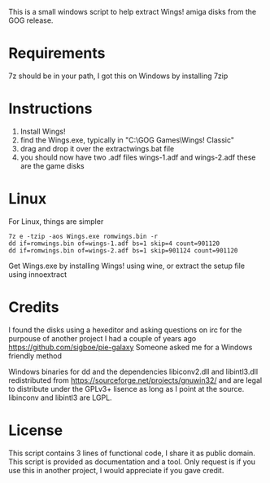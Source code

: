 This is a small windows script to help extract Wings! amiga disks from the GOG release.

# Requirements

7z should be in your path, I got this on Windows by installing 7zip

# Instructions

1. Install Wings!
2. find the Wings.exe, typically in "C:\GOG Games\Wings! Classic"
3. drag and drop it over the extractwings.bat file
4. you should now have two .adf files wings-1.adf and wings-2.adf these are the game disks

# Linux
For Linux, things are simpler

```
7z e -tzip -aos Wings.exe romwings.bin -r
dd if=romwings.bin of=wings-1.adf bs=1 skip=4 count=901120
dd if=romwings.bin of=wings-2.adf bs=1 skip=901124 count=901120
```
Get Wings.exe by installing Wings! using wine, or extract the setup file using innoextract

# Credits

I found the disks using a hexeditor and asking questions on irc for the purpouse of another project I had a couple of years ago https://github.com/sigboe/pie-galaxy
Someone asked me for a Windows friendly method

Windows binaries for dd and the dependencies libiconv2.dll and libintl3.dll redistributed from https://sourceforge.net/projects/gnuwin32/ and are legal to distribute under the GPLv3+ lisence as long as I point at the source. libinconv and libintl3 are LGPL.

# License

This script contains 3 lines of functional code, I share it as public domain. This script is provided as documentation and a tool. Only request is if you use this in another project, I would appreciate if you gave credit.
